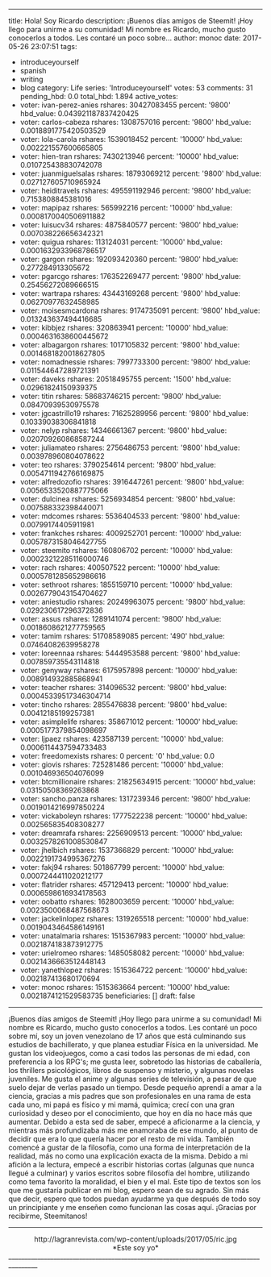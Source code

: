 
---
title: Hola! Soy Ricardo
description: ¡Buenos días amigos de Steemit! ¡Hoy llego para unirme a su comunidad!
  Mi nombre es Ricardo, mucho gusto conocerlos a todos. Les contaré un poco sobre...
author: monoc
date: 2017-05-26 23:07:51
tags:
- introduceyourself
- spanish
- writing
- blog
category: Life
series: 'Introduceyourself'
votes: 53
comments: 31
pending_hbd: 0.0
total_hbd: 1.894
active_votes:
- voter: ivan-perez-anies
  rshares: 30427083455
  percent: '9800'
  hbd_value: 0.043921187837420425
- voter: carlos-cabeza
  rshares: 1308757016
  percent: '9800'
  hbd_value: 0.0018891775420503529
- voter: lola-carola
  rshares: 1539018452
  percent: '10000'
  hbd_value: 0.002221557600665805
- voter: hien-tran
  rshares: 7430213946
  percent: '10000'
  hbd_value: 0.010725438830742078
- voter: juanmiguelsalas
  rshares: 18793069212
  percent: '9800'
  hbd_value: 0.027127605710965924
- voter: heiditravels
  rshares: 495591192946
  percent: '9800'
  hbd_value: 0.7153808845381016
- voter: mapipaz
  rshares: 565992216
  percent: '10000'
  hbd_value: 0.0008170040506911882
- voter: luisucv34
  rshares: 4875840577
  percent: '9800'
  hbd_value: 0.007038226656342321
- voter: quigua
  rshares: 113124031
  percent: '10000'
  hbd_value: 0.0001632933968786517
- voter: gargon
  rshares: 192093420360
  percent: '9800'
  hbd_value: 0.277284913305672
- voter: pgarcgo
  rshares: 176352269477
  percent: '9800'
  hbd_value: 0.25456272089666515
- voter: wartrapa
  rshares: 43443169268
  percent: '9800'
  hbd_value: 0.06270977632458985
- voter: moisesmcardona
  rshares: 9174735091
  percent: '9800'
  hbd_value: 0.013243637494416685
- voter: kibbjez
  rshares: 320863941
  percent: '10000'
  hbd_value: 0.0004631638600445672
- voter: albagargon
  rshares: 1017105832
  percent: '9800'
  hbd_value: 0.0014681820018627805
- voter: nomadnessie
  rshares: 7997733300
  percent: '9800'
  hbd_value: 0.011544647289721391
- voter: daveks
  rshares: 20518495755
  percent: '1500'
  hbd_value: 0.02961824150939375
- voter: titin
  rshares: 58683746215
  percent: '9800'
  hbd_value: 0.08470939530975578
- voter: jgcastrillo19
  rshares: 71625289956
  percent: '9800'
  hbd_value: 0.10339038306841818
- voter: nelyp
  rshares: 14346661367
  percent: '9800'
  hbd_value: 0.020709260868587244
- voter: juliamateo
  rshares: 2756486753
  percent: '9800'
  hbd_value: 0.003978960804078622
- voter: teo
  rshares: 3790254614
  percent: '9800'
  hbd_value: 0.0054711942766169875
- voter: alfredozofio
  rshares: 3916447261
  percent: '9800'
  hbd_value: 0.0056533520887775066
- voter: dulcinea
  rshares: 5256934854
  percent: '9800'
  hbd_value: 0.007588332398440071
- voter: mdcomes
  rshares: 5536404533
  percent: '9800'
  hbd_value: 0.00799174405911981
- voter: frankches
  rshares: 4009252701
  percent: '10000'
  hbd_value: 0.0057873158046427755
- voter: steemito
  rshares: 160806702
  percent: '10000'
  hbd_value: 0.00023212285116000746
- voter: rach
  rshares: 400507522
  percent: '10000'
  hbd_value: 0.0005781285652986616
- voter: sethroot
  rshares: 1855159710
  percent: '10000'
  hbd_value: 0.0026779043154704627
- voter: aniestudio
  rshares: 20249963075
  percent: '9800'
  hbd_value: 0.029230617296372836
- voter: assus
  rshares: 1289141074
  percent: '9800'
  hbd_value: 0.0018608621277759565
- voter: tamim
  rshares: 51708589085
  percent: '490'
  hbd_value: 0.07464082639958278
- voter: loreennaa
  rshares: 5444953588
  percent: '9800'
  hbd_value: 0.007859735543114818
- voter: genyway
  rshares: 6175957898
  percent: '10000'
  hbd_value: 0.008914932885868941
- voter: teacher
  rshares: 314096532
  percent: '9800'
  hbd_value: 0.00045339517346304714
- voter: tincho
  rshares: 2855476838
  percent: '9800'
  hbd_value: 0.00412185199257381
- voter: asimplelife
  rshares: 358671012
  percent: '10000'
  hbd_value: 0.0005177379854098697
- voter: ljpaez
  rshares: 423587139
  percent: '10000'
  hbd_value: 0.0006114437594733483
- voter: freedomexists
  rshares: 0
  percent: '0'
  hbd_value: 0.0
- voter: giovis
  rshares: 725281486
  percent: '10000'
  hbd_value: 0.001046936504076099
- voter: btcmillionaire
  rshares: 21825634915
  percent: '10000'
  hbd_value: 0.03150508369263868
- voter: sancho.panza
  rshares: 1317239346
  percent: '9800'
  hbd_value: 0.0019014216997850224
- voter: vickaboleyn
  rshares: 1777522238
  percent: '10000'
  hbd_value: 0.002565835408308277
- voter: dreamrafa
  rshares: 2256909513
  percent: '10000'
  hbd_value: 0.0032578261008530847
- voter: jhelbich
  rshares: 1537366829
  percent: '10000'
  hbd_value: 0.0022191734995367276
- voter: fakj94
  rshares: 501867799
  percent: '10000'
  hbd_value: 0.0007244411020212177
- voter: flatrider
  rshares: 457129413
  percent: '10000'
  hbd_value: 0.0006598616934178563
- voter: oobatto
  rshares: 1628003659
  percent: '10000'
  hbd_value: 0.0023500068487568673
- voter: jackelinlopez
  rshares: 1319265518
  percent: '10000'
  hbd_value: 0.0019043464586149161
- voter: unatalmaria
  rshares: 1515367983
  percent: '10000'
  hbd_value: 0.0021874183873912775
- voter: urielromeo
  rshares: 1485058082
  percent: '10000'
  hbd_value: 0.0021436663512448143
- voter: yanethlopez
  rshares: 1515364722
  percent: '10000'
  hbd_value: 0.002187413680170694
- voter: monoc
  rshares: 1515363664
  percent: '10000'
  hbd_value: 0.0021874121529583735
beneficiaries: []
draft: false
---

¡Buenos días amigos de Steemit! ¡Hoy llego para unirme a su comunidad! Mi nombre es Ricardo, mucho gusto conocerlos a todos. Les contaré un poco sobre mí, soy un joven venezolano de 17 años que está culminando sus estudios de bachillerato, y que planea estudiar Física en la universidad. Me gustan los videojuegos, como a casi todos las personas de mi edad, con preferencia a los RPG's; me gusta leer, sobretodo las historias de caballería, los thrillers psicológicos, libros de suspenso y misterio, y algunas novelas juveniles. Me gusta el anime y algunas series de televisión, a pesar de que suelo dejar de verlas pasado un tiempo.
Desde pequeño aprendí a amar a la ciencia, gracias a mis padres que son profesionales en una rama de esta cada uno, mi papá es físico y mi mamá, química; crecí con una gran curiosidad y deseo por el conocimiento, que hoy en día no hace más que aumentar. Debido a esta sed de saber, empecé a aficionarme a la ciencia, y mientras más profundizaba más me enamoraba de ese mundo, al punto de decidir que era lo que quería hacer por el resto de mi vida. También comencé a gustar de la filosofía, como una forma de interpretación de la realidad, más no como una explicación exacta de la misma.
Debido a mi afición a la lectura, empecé a escribir historias cortas (algunas que nunca llegué a culminar) y varios escritos sobre filosofía del hombre, utilizando como tema favorito la moralidad, el bien y el mal. Este tipo de textos son los que me gustaría publicar en mi blog, espero sean de su agrado.
Sin más que decir, espero que todos puedan ayudarme ya que después de todo soy un principiante y me enseñen como funcionan las cosas aquí. ¡Gracias por recibirme, Steemitanos!
______________________________________________________________________________________________
<center>http://lagranrevista.com/wp-content/uploads/2017/05/ric.jpg</center>
<center> *Este soy yo*  </center>
_______________________________________________________________________________________ 